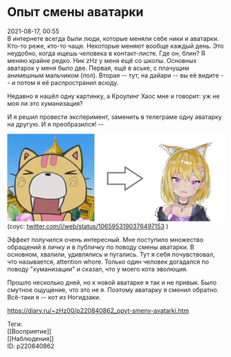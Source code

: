 Опыт смены аватарки
====================

   
 2021-08-17, 00:55   
  В интернете всегда были люди, которые меняли себе ники и аватарки. Кто-то реже, кто-то чаще. Некоторые меняют вообще каждый день. Это неудобно, когда ищешь человека в контакт-листе. Где он, блин? Я меняю крайне редко. Ник zHz у меня ещё со школы. Основных аватарок у меня было две. Первая, ещё в аське, с плачущим анимешным мальчиком (лол). Вторая -- тут, на дайари -- вы её видите -- и потом я её распространил всюду.   
   
 Недавно я нашёл одну картинку, а Кроулинг Хаос мне и говорит: уж не моя ли это хуманизация?   
   
 И я решил провести эксперимент, заменить в телеграме одну аватарку на другую. И я преобразился! --   
   
  ![](pics/3bc7cb0d508d.png)    
 (соус:  [twitter.com/i/web/status/1065953190376497153](https://twitter.com/i/web/status/1065953190376497153)  )   
   
 Эффект получился очень интересный. Мне поступило множество обращений в личку и в публичку по поводу смены аватарки. В основном, хвалили, удивлялись и пугались. Тут я себя почувствовал, что называется, attention whore. Только один человек догадался по поводу "хуманизации" и сказал, что у моего кота эволюция.   
   
 Прошло несколько дней, но к новой аватарке я так и не привык. Было смутное ощущение, что это не я. Поэтому аватарку я сменил обратно. Всё-таки я -- кот из Ногидзаки.   
    
 <https://diary.ru/~zHz00/p220840862_opyt-smeny-avatarki.htm>   
   
 Теги:   
 [[Восприятие]]   
 [[Наблюдения]]   
 ID: p220840862